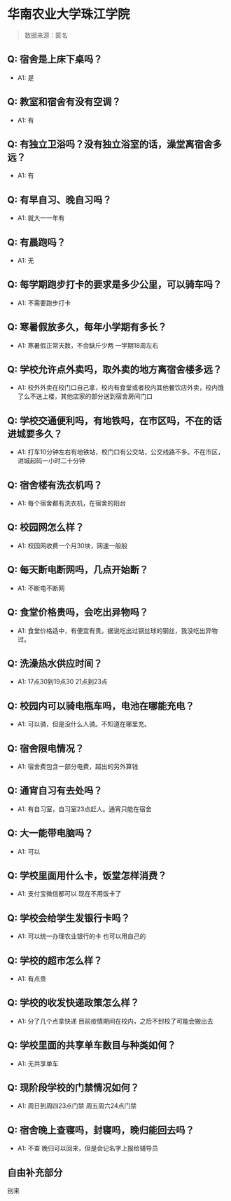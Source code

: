 # 华南农业大学珠江学院

> 数据来源：匿名

## Q: 宿舍是上床下桌吗？

- A1: 是

## Q: 教室和宿舍有没有空调？

- A1: 有

## Q: 有独立卫浴吗？没有独立浴室的话，澡堂离宿舍多远？

- A1: 有

## Q: 有早自习、晚自习吗？

- A1: 就大一一年有

## Q: 有晨跑吗？

- A1: 无

## Q: 每学期跑步打卡的要求是多少公里，可以骑车吗？

- A1: 不需要跑步打卡

## Q: 寒暑假放多久，每年小学期有多长？

- A1: 寒暑假正常天数，不会缺斤少两 一学期18周左右

## Q: 学校允许点外卖吗，取外卖的地方离宿舍楼多远？

- A1: 校外外卖在校门口自己拿，校内有食堂或者校内其他餐饮店外卖，校内饿了么不送上楼，其他店家的部分送到宿舍房间门口

## Q: 学校交通便利吗，有地铁吗，在市区吗，不在的话进城要多久？

- A1: 打车10分钟左右有地铁站，校门口有公交站，公交线路不多。不在市区，进城起码一小时二十分钟

## Q: 宿舍楼有洗衣机吗？

- A1: 每个宿舍都有洗衣机，在宿舍的阳台

## Q: 校园网怎么样？

- A1: 校园网收费一个月30块，网速一般般

## Q: 每天断电断网吗，几点开始断？

- A1: 不断电不断网

## Q: 食堂价格贵吗，会吃出异物吗？

- A1: 食堂价格适中，有便宜有贵。据说吃出过钢丝球的钢丝，我没吃出异物过。

## Q: 洗澡热水供应时间？

- A1: 17点30到19点30 21点到23点

## Q: 校园内可以骑电瓶车吗，电池在哪能充电？

- A1: 可以骑，但是没什么人骑。不知道在哪里充。

## Q: 宿舍限电情况？

- A1: 宿舍费包含一部分电费，超出的另外算钱

## Q: 通宵自习有去处吗？

- A1: 有自习室，自习室23点赶人。通宵只能在宿舍

## Q: 大一能带电脑吗？

- A1: 可以

## Q: 学校里面用什么卡，饭堂怎样消费？

- A1: 支付宝微信都可以 现在不用饭卡了

## Q: 学校会给学生发银行卡吗？

- A1: 可以统一办理农业银行的卡 也可以用自己的

## Q: 学校的超市怎么样？

- A1: 有点贵

## Q: 学校的收发快递政策怎么样？

- A1: 分了几个点拿快递 目前疫情期间在校内，之后不封校了可能会搬出去

## Q: 学校里面的共享单车数目与种类如何？

- A1: 无共享单车

## Q: 现阶段学校的门禁情况如何？

- A1: 周日到周四23点门禁 周五周六24点门禁

## Q: 宿舍晚上查寝吗，封寝吗，晚归能回去吗？

- A1: 不查 晚归可以回来，但是会记名字上报给辅导员

## 自由补充部分

别来